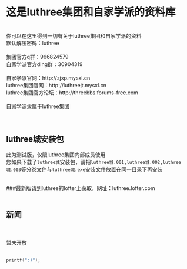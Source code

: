 这是luthree集团和自家学派的资料库
======
<br>
你可以在这里得到一切有关于luthree集团和自家学派的资料
<br>
默认解压密码：luthree
<br>
<br>
集团官方q群：966824579
<br>
自家学派官方ding群：30904319
<br>
<br>
自家学派官网：http://zjxp.mysxl.cn
<br>
luthree集团官网：http://luthreejt.mysxl.cn
<br>
luthree集团官方论坛：http://threebbs.forums-free.com
<br>
<br>
自家学派隶属于luthree集团
<br>
<br>
<br>

luthree城安装包
--
此为测试版，仅限luthree集团内部成员使用
<br>
您如果下载了`luthree城`安装包，请把`luthree城.001,luthree城.002,luthree城.003`等分卷文件与`luthree城.exe`安装文件放置在同一目录下再安装
<br>
<br>

###最新版请到luthree的lofter上获取，网址：luthree.lofter.com
<br>
<br>

新闻
--
<br>
<br>
暂未开放

<br>
<br>

```c
printf(":)");
